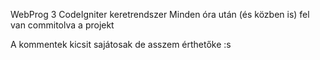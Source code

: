 WebProg 3
CodeIgniter keretrendszer
Minden óra után (és közben is) fel van commitolva a projekt

A kommentek kicsit sajátosak de asszem érthetőke :s
